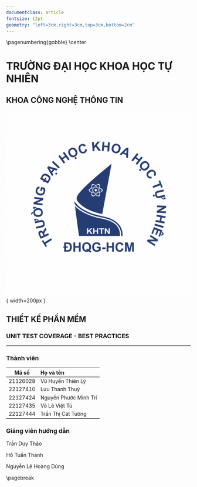 ```yaml
---
documentclass: article
fontsize: 12pt
geometry: "left=3cm,right=3cm,top=3cm,bottom=2cm"
---
```

\pagenumbering{gobble}
\center

# TRƯỜNG ĐẠI HỌC KHOA HỌC TỰ NHIÊN

## KHOA CÔNG NGHỆ THÔNG TIN

![](logoKHTN.png){ width=200px }

## THIẾT KẾ PHẦN MỀM

### UNIT TEST COVERAGE - BEST PRACTICES


---------------

### Thành viên
       
| Mã số       | Họ và tên           |
| :--------:  | :---------          | 
| 21126028    | Vũ Huyền Thiên Lý    |
| 22127410    | Lưu Thanh Thuý |
| 22127424    | Nguyễn Phước Minh Trí |
| 22127435    | Võ Lê Việt Tú |
| 22127444    | Trần Thị Cát Tường |


### Giảng viên hướng dẫn
 
 Trần Duy Thảo

 Hồ Tuấn Thanh

 Nguyễn Lê Hoàng Dũng

\pagebreak


